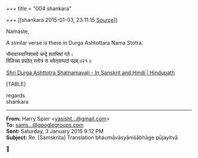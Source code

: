 +++
title = "004 shankara"

+++
[[shankara	2015-01-03, 23:11:15 [Source](https://groups.google.com/g/samskrita/c/vw1l9FwgAOA)]]



Namaste,

  

A similar verse is there in Durga Ashtottara Nama Stotra.

भौमावास्यानिशामग्रे चन्द्रे शतभिषां गते।  
विलिख्य प्रपठेत् स्तोत्रं स भवेत्‌सम्पदां पदम्॥२१॥

  

[Shri Durga Ashttotra Shatnamavali - In Sanskrit and Hindi \| Hindupath](http://www.hindupath.com/2014/08/durga-ashttotra-shatnamavali-hindi.html)

[TABLE]





regards  
shankara

  

------------------------------------------------------------------------

**From:** Harry Spier \<[vasisht...@gmail.com]()\>  
**To:** [sams...@googlegroups.com]()  
**Sent:** Saturday, 3 January 2015 9:12 PM  
**Subject:** Re: \[Samskrita\] Translation bhaumāvāsyāniśābhāge pūjayitvā  



